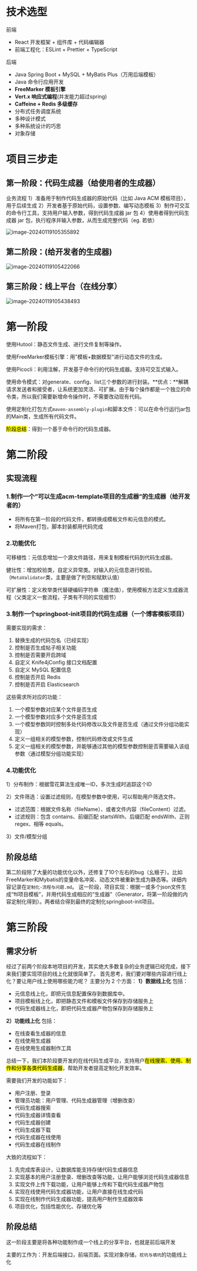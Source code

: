 # 技术选型

前端

- React 开发框架 + 组件库 + 代码编辑器
- 前端工程化：ESLint + Prettier + TypeScript

后端

- Java Spring Boot + MySQL + MyBatis Plus（万用后端模板）
- Java 命令行应用开发
- **FreeMarker 模板引擎**
- **Vert.x 响应式编程**(并发能力超过spring)
- **Caffeine + Redis 多级缓存**
- 分布式任务调度系统
- 多种设计模式
- 多种系统设计的巧思
- 对象存储


# 项目三步走

## 第一阶段：代码生成器（给使用者的生成器）

业务流程
1）准备用于制作代码生成器的原始代码（比如 Java ACM 模板项目），用于后续生成
2）开发者基于原始代码，设置参数、编写动态模板
3）制作可交互的命令行工具，支持用户输入参数，得到代码生成器 jar 包
4）使用者得到代码生成器 jar 包，执行程序并输入参数，从而生成完整代码（eg. 若依）



![image-20240119105355892](https://s2.loli.net/2024/01/19/jqtRbzxoaMVKiED.png)



## 第二阶段：(给开发者的生成器)

![image-20240119105422066](https://s2.loli.net/2024/01/19/KfoeFNJ5W1jULDM.png)



## 第三阶段：线上平台（在线分享）

![image-20240119105438493](https://s2.loli.net/2024/01/19/Q3RmK6fDlS4dj8v.png)



# 第一阶段

使用Hutool：静态文件生成、进行文件复制等操作。

使用FreeMarker模板引擎：用"模板+数据模型"进行动态文件的生成。

使用Picocli：利用注解，开发基于命令行的代码生成器。支持可交互式输入。

使用命令模式：对generate、config、list三个参数的进行封装。**优点：**解耦请求发送者和接受者，让系统更加灵活、可扩展。由于每个操作都是一个独立的命令类，所以我们需要新增命令操作时，不需要改动现有代码。

使用定制化打包方式`maven-assembly-plugin`和脚本文件：可以在命令行运行jar包的Main类，生成所有代码文件。

<mark>阶段总结</mark>：得到一个基于命令行的代码生成器。

# 第二阶段

## 实现流程

### 1.制作一个”可以生成acm-template项目的生成器”的生成器（给开发者的）

- 将所有在第一阶段的代码文件，都转换成模板文件和元信息的模式。
- 将Maven打包，脚本封装都用代码完成



### 2.功能优化

可移植性：元信息增加一个源文件路径，用来复制模板代码到代码生成器。

健壮性：增加校验类，自定义异常类。对输入的元信息进行校验。（`MetaValidator`类，主要是做了判空和赋默认值）

可扩展性：定义枚举类代替硬编码字符串（魔法值），使用模板方法定义生成器流程（父类定义一套流程，子类有不同的实现细节）



### 3.制作一个springboot-init项目的代码生成器（一个博客模板项目）

需要实现的需求：

1. 替换生成的代码包名（已经实现）
2. 控制是否生成帖子相关功能
3. 控制是否需要开启跨域
4. 自定义 Knife4jConfig 接口文档配置
5. 自定义 MySQL 配置信息
6. 控制是否开启 Redis
7. 控制是否开启 Elasticsearch

这些需求所对应的功能：

1. 一个模型参数对应某个文件是否生成
2. 一个模型参数对应多个文件是否生成
3. 一个模型参数同时控制多处代码修改以及文件是否生成（通过文件分组功能实现）
4. 定义一组相关的模型参数，控制代码修改或文件生成
5. 定义一组相关的模型参数，并能够通过其他的模型参数控制是否需要输入该组参数（通过模型分组功能实现）



### 4.功能优化

1）分布制作：根据雪花算法生成唯一ID，多次生成时追踪这个ID

2）文件筛选：设置过滤规则，在模型参数中使用，可以帮助用户筛选文件。

- 过滤范围：根据文件名称（fileName）、或者文件内容（fileContent）过滤。
- 过滤规则：包含 contains、前缀匹配 startsWith、后缀匹配 endsWith、正则 regex、相等 equals。

3）文件/模型分组



## 阶段总结

第二阶段除了大量的功能优化以外，还修复了10个左右的bug（幺蛾子）。比如FreeMarker和Mybatis的变量命名冲突、动态文件被重新生成为静态等。详细内容记录在`定制化-流程与问题.md`。
这一阶段，项目实现：根据一或多个json文件生成“ftl项目模板”，并用代码生成相应的“生成器”（Generator，将第一阶段做的内容定制化得到）。两者结合得到最终的定制化springboot-init项目。



# 第三阶段

## 需求分析

经过了前两个阶段本地项目的开发，其实绝大多数复杂的业务逻辑已经完成，接下来我们要实现项目的线上化就很简单了。
首先思考，我们要对哪些内容进行线上化？要让用户线上使用哪些能力呢？
主要分为 2 个方面：
**1）数据线上化**
包括：

- 元信息线上化，即把元信息配置保存到数据库中。
- 项目模板线上化，即把静态文件和模板文件保存到存储服务上
- 代码生成器线上化，即把代码生成器产物包保存到存储服务上

**2）功能线上化**
包括：

- 在线查看生成器的信息
- 在线使用生成器
- 在线使用生成器制作工具

总结一下，我们本阶段要开发的在线代码生成平台，支持用户<mark>在线搜索、使用、制作和分享各类代码生成器</mark>，帮助开发者提高定制化开发效率。

需要我们开发的功能如下：

- 用户注册、登录
- 管理员功能：用户管理、代码生成器管理（增删改查）
- 代码生成器搜索
- 代码生成器详情查看
- 代码生成器创建
- 代码生成器下载
- 代码生成器在线使用
- 代码生成器在线制作

大致的流程如下：

1. 先完成库表设计，让数据库能支持存储代码生成器信息
2. 实现基本的用户注册登录、增删改查等功能，让用户能够浏览代码生成器信息
3. 实现文件上传下载功能，让用户能够上传和下载代码生成器产物包
4. 实现在线使用代码生成器功能，让用户直接在线生成代码
5. 实现在线制作代码生成器功能，提高用户制作生成器效率
6. 项目优化，包括性能优化、存储优化等



## 阶段总结

这一阶段主要是将各种功能制作成一个线上的分享平台，也就是前后端开发

主要的工作为：开发后端接口，前端页面。实现对象存储，`挖坑与填坑`的功能线上化
